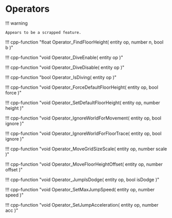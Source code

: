 # Operators

!!! warning

    Appears to be a scrapped feature.

!!! cpp-function "float Operator_FindFloorHeight( entity op, number n, bool b )"

!!! cpp-function "void Operator_DiveEnable( entity op )"

!!! cpp-function "void Operator_DiveDisable( entity op )"

!!! cpp-function "bool Operator_IsDiving( entity op )"

!!! cpp-function "void Operator_ForceDefaultFloorHeight( entity op, bool force )"

!!! cpp-function "void Operator_SetDefaultFloorHeight( entity op, number height )"

!!! cpp-function "void Operator_IgnoreWorldForMovement( entity op, bool ignore )"

!!! cpp-function "void Operator_IgnoreWorldForFloorTrace( entity op, bool ignore )"

!!! cpp-function "void Operator_MoveGridSizeScale( entity op, number scale )"

!!! cpp-function "void Operator_MoveFloorHeightOffset( entity op, number offset )"

!!! cpp-function "void Operator_JumpIsDodge( entity op, bool isDodge )"

!!! cpp-function "void Operator_SetMaxJumpSpeed( entity op, number speed )"

!!! cpp-function "void Operator_SetJumpAcceleration( entity op, number acc )"
